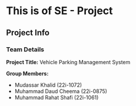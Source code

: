 # This is of SE - Project

## Project Info

### Team Details

**Project Title:** Vehicle Parking Management System  

**Group Members:**  
- Mudassar Khalid (22i-1072)  
- Muhammad Daud Cheema (22i-0875)  
- Muhammad Rahat Shafi (22i-1061)
